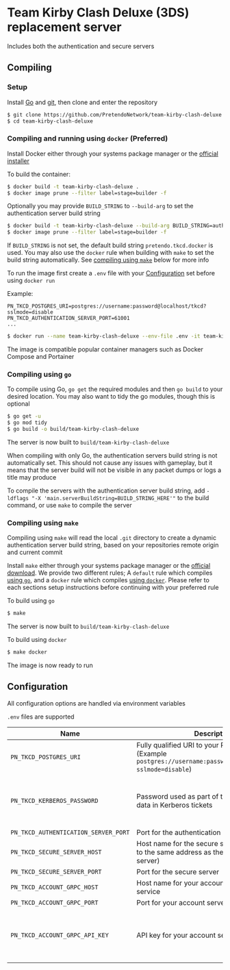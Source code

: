 # Team Kirby Clash Deluxe (3DS) replacement server
Includes both the authentication and secure servers

## Compiling

### Setup
Install [Go](https://go.dev/doc/install) and [git](https://git-scm.com/downloads), then clone and enter the repository

```bash
$ git clone https://github.com/PretendoNetwork/team-kirby-clash-deluxe
$ cd team-kirby-clash-deluxe
```

### Compiling and running using `docker` (Preferred)
Install Docker either through your systems package manager or the [official installer](https://docs.docker.com/get-docker/)

To build the container:

```bash
$ docker build -t team-kirby-clash-deluxe .
$ docker image prune --filter label=stage=builder -f
```
Optionally you may provide `BUILD_STRING` to `--build-arg` to set the authentication server build string

```bash
$ docker build -t team-kirby-clash-deluxe --build-arg BUILD_STRING=auth-build-string .
$ docker image prune --filter label=stage=builder -f
```
If `BUILD_STRING` is not set, the default build string `pretendo.tkcd.docker` is used. You may also use the `docker` rule when building with `make` to set the build string automatically. See [compiling using `make`](#compiling-using-make) below for more info

To run the image first create a `.env` file with your [Configuration](#configuration) set before using `docker run`

Example:
```
PN_TKCD_POSTGRES_URI=postgres://username:password@localhost/tkcd?sslmode=disable
PN_TKCD_AUTHENTICATION_SERVER_PORT=61001
...
```

```bash
$ docker run --name team-kirby-clash-deluxe --env-file .env -it team-kirby-clash-deluxe
```

The image is compatible popular container managers such as Docker Compose and Portainer

### Compiling using `go`
To compile using Go, `go get` the required modules and then `go build` to your desired location. You may also want to tidy the go modules, though this is optional

```bash
$ go get -u
$ go mod tidy
$ go build -o build/team-kirby-clash-deluxe
```

The server is now built to `build/team-kirby-clash-deluxe`

When compiling with only Go, the authentication servers build string is not automatically set. This should not cause any issues with gameplay, but it means that the server build will not be visible in any packet dumps or logs a title may produce

To compile the servers with the authentication server build string, add `-ldflags "-X 'main.serverBuildString=BUILD_STRING_HERE'"` to the build command, or use `make` to compile the server

### Compiling using `make`
Compiling using `make` will read the local `.git` directory to create a dynamic authentication server build string, based on your repositories remote origin and current commit

Install `make` either through your systems package manager or the [official download](https://www.gnu.org/software/make/). We provide two different rules; A `default` rule which compiles [using `go`](#compiling-using-go), and a `docker` rule which compiles [using `docker`](#compiling-and-running-using-docker-preferred). Please refer to each sections setup instructions before continuing with your preferred rule

To build using `go`

```bash
$ make
```

The server is now built to `build/team-kirby-clash-deluxe`

To build using `docker`

```bash
$ make docker
```

The image is now ready to run

## Configuration
All configuration options are handled via environment variables

`.env` files are supported

| Name                                 | Description                                                                                                            | Required                                      |
|--------------------------------------|------------------------------------------------------------------------------------------------------------------------|-----------------------------------------------|
| `PN_TKCD_POSTGRES_URI`               | Fully qualified URI to your Postgres server (Example `postgres://username:password@localhost/tkcd?sslmode=disable`)    | Yes                                           |
| `PN_TKCD_KERBEROS_PASSWORD`          | Password used as part of the internal server data in Kerberos tickets                                                  | No (Default password `password` will be used) |
| `PN_TKCD_AUTHENTICATION_SERVER_PORT` | Port for the authentication server                                                                                     | Yes                                           |
| `PN_TKCD_SECURE_SERVER_HOST`         | Host name for the secure server (should point to the same address as the authentication server)                        | Yes                                           |
| `PN_TKCD_SECURE_SERVER_PORT`         | Port for the secure server                                                                                             | Yes                                           |
| `PN_TKCD_ACCOUNT_GRPC_HOST`          | Host name for your account server gRPC service                                                                         | Yes                                           |
| `PN_TKCD_ACCOUNT_GRPC_PORT`          | Port for your account server gRPC service                                                                              | Yes                                           |
| `PN_TKCD_ACCOUNT_GRPC_API_KEY`       | API key for your account server gRPC service                                                                           | No (Assumed to be an open gRPC API)           |
